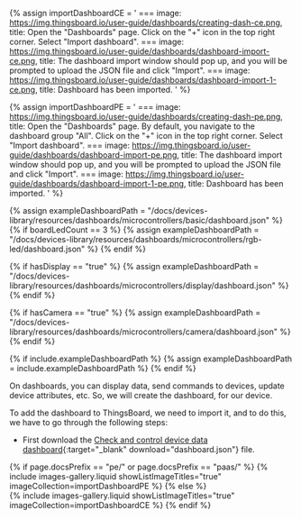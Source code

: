 
{% assign importDashboardCE = '
    ===
        image: https://img.thingsboard.io/user-guide/dashboards/creating-dash-ce.png,
        title: Open the "Dashboards" page. Click on the "+" icon in the top right corner. Select "Import dashboard".
    ===
        image: https://img.thingsboard.io/user-guide/dashboards/dashboard-import-ce.png,
        title: The dashboard import window should pop up, and you will be prompted to upload the JSON file and click "Import".
    ===
        image: https://img.thingsboard.io/user-guide/dashboards/dashboard-import-1-ce.png,
        title: Dashboard has been imported.
'
%}

{% assign importDashboardPE = '
    ===
        image: https://img.thingsboard.io/user-guide/dashboards/creating-dash-pe.png,
        title: Open the "Dashboards" page. By default, you navigate to the dashboard group "All". Click on the "+" icon in the top right corner. Select "Import dashboard".
    ===
        image: https://img.thingsboard.io/user-guide/dashboards/dashboard-import-pe.png,
        title: The dashboard import window should pop up, and you will be prompted to upload the JSON file and click "Import".
    ===
        image: https://img.thingsboard.io/user-guide/dashboards/dashboard-import-1-pe.png,
        title: Dashboard has been imported.
'
%}

{% assign exampleDashboardPath = "/docs/devices-library/resources/dashboards/microcontrollers/basic/dashboard.json" %}
{% if boardLedCount == 3 %}
{% assign exampleDashboardPath = "/docs/devices-library/resources/dashboards/microcontrollers/rgb-led/dashboard.json" %}
{% endif %}

{% if hasDisplay == "true" %}
{% assign exampleDashboardPath = "/docs/devices-library/resources/dashboards/microcontrollers/display/dashboard.json" %}
{% endif %}

{% if hasCamera == "true" %}
{% assign exampleDashboardPath = "/docs/devices-library/resources/dashboards/microcontrollers/camera/dashboard.json" %}
{% endif %}

{% if include.exampleDashboardPath %}
{% assign exampleDashboardPath = include.exampleDashboardPath %}
{% endif %}

On dashboards, you can display data, send commands to devices, update device attributes, etc. So, we will create the dashboard, for our device.  

To add the dashboard to ThingsBoard, we need to import it, and to do this, we have to go through the following steps:

- First download the [Check and control device data dashboard]({{exampleDashboardPath}}){:target="_blank" download="dashboard.json"} file.

{% if page.docsPrefix == "pe/" or page.docsPrefix == "paas/" %}
    {% include images-gallery.liquid showListImageTitles="true" imageCollection=importDashboardPE %}
{% else %}  
    {% include images-gallery.liquid showListImageTitles="true" imageCollection=importDashboardCE %}
{% endif %}